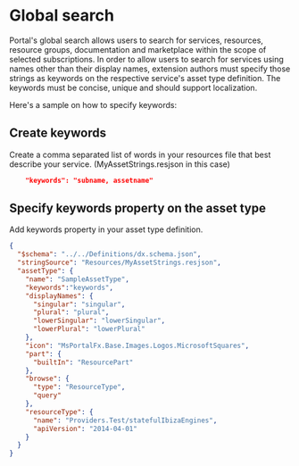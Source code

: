 <a name="global-search"></a>
# Global search
Portal's global search allows users to search for services, resources, resource groups, documentation and marketplace within the scope of selected subscriptions.
In order to allow users to search for services using names other than their display names, extension authors must specify those strings as keywords on the respective service's asset type definition. The keywords must be concise, unique and should support localization.

Here's a sample on how to specify keywords:

<a name="global-search-create-keywords"></a>
## Create keywords
Create a comma separated list of words in your resources file that best describe your service. (MyAssetStrings.resjson in this case)

```json
    "keywords": "subname, assetname"
```

<a name="global-search-specify-keywords-property-on-the-asset-type"></a>
## Specify keywords property on the asset type
Add keywords property in your asset type definition.

```json
{
  "$schema": "../../Definitions/dx.schema.json",
  "stringSource": "Resources/MyAssetStrings.resjson",
  "assetType": {
    "name": "SampleAssetType",
    "keywords":"keywords",
    "displayNames": {
      "singular": "singular",
      "plural": "plural",
      "lowerSingular": "lowerSingular",
      "lowerPlural": "lowerPlural"
    },
    "icon": "MsPortalFx.Base.Images.Logos.MicrosoftSquares",
    "part": {
      "builtIn": "ResourcePart"
    },
    "browse": {
      "type": "ResourceType",
      "query"
    },
    "resourceType": {
      "name": "Providers.Test/statefulIbizaEngines",
      "apiVersion": "2014-04-01"
    }
  }
}
```
